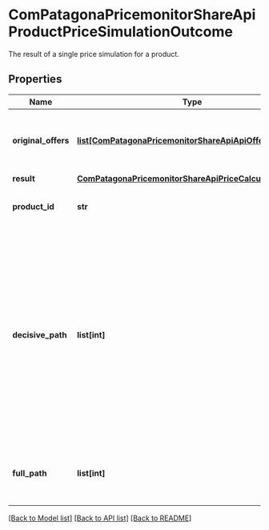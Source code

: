 # ComPatagonaPricemonitorShareApiProductPriceSimulationOutcome

The result of a single price simulation for a product.
## Properties
Name | Type | Description | Notes
------------ | ------------- | ------------- | -------------
**original_offers** | [**list[ComPatagonaPricemonitorShareApiApiOffer]**](ComPatagonaPricemonitorShareApiApiOffer.md) | All offers which were initially considered for the price calculation. | 
**result** | [**ComPatagonaPricemonitorShareApiPriceCalculationResult**](ComPatagonaPricemonitorShareApiPriceCalculationResult.md) |  | 
**product_id** | **str** | The internal product ID in Omnia 2.0. | 
**decisive_path** | **list[int]** | The decisive path in the strategy tree:&lt;br&gt; From root node down to the node which calculated the price (shortest path). Can be empty when no price has been calculated or the price calculation fails. | 
**full_path** | **list[int]** | All traversed (processed) nodes in the strategy tree. | 

[[Back to Model list]](../README.md#documentation-for-models) [[Back to API list]](../README.md#documentation-for-api-endpoints) [[Back to README]](../README.md)



